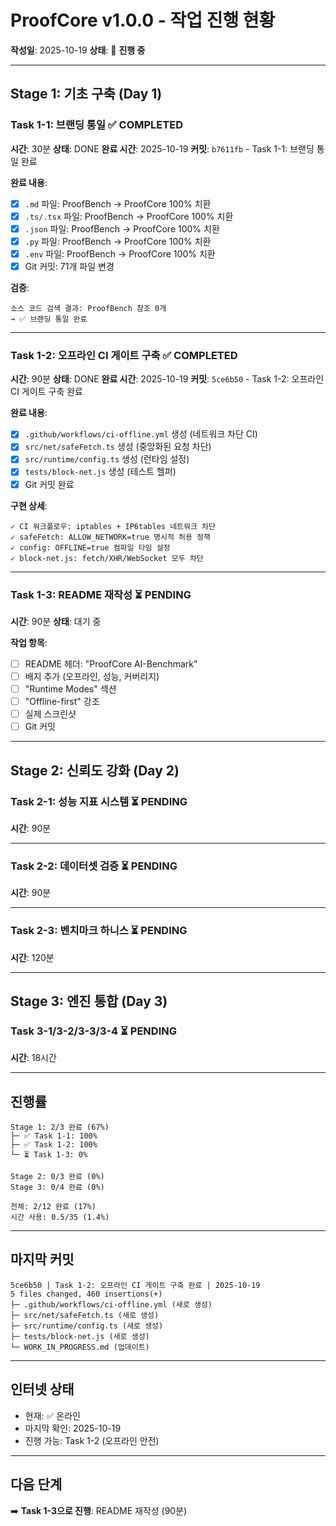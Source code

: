 # ProofCore v1.0.0 - 작업 진행 현황

**작성일**: 2025-10-19
**상태**: 🚀 **진행 중**

---

## Stage 1: 기초 구축 (Day 1)

### Task 1-1: 브랜딩 통일 ✅ COMPLETED
**시간**: 30분
**상태**: DONE
**완료 시간**: 2025-10-19
**커밋**: `b7611fb` - Task 1-1: 브랜딩 통일 완료

**완료 내용**:
- [x] `.md` 파일: ProofBench → ProofCore 100% 치환
- [x] `.ts/.tsx` 파일: ProofBench → ProofCore 100% 치환
- [x] `.json` 파일: ProofBench → ProofCore 100% 치환
- [x] `.py` 파일: ProofBench → ProofCore 100% 치환
- [x] `.env` 파일: ProofBench → ProofCore 100% 치환
- [x] Git 커밋: 71개 파일 변경

**검증**:
```
소스 코드 검색 결과: ProofBench 참조 0개
→ ✅ 브랜딩 통일 완료
```

---

### Task 1-2: 오프라인 CI 게이트 구축 ✅ COMPLETED
**시간**: 90분
**상태**: DONE
**완료 시간**: 2025-10-19
**커밋**: `5ce6b50` - Task 1-2: 오프라인 CI 게이트 구축 완료

**완료 내용**:
- [x] `.github/workflows/ci-offline.yml` 생성 (네트워크 차단 CI)
- [x] `src/net/safeFetch.ts` 생성 (중앙화된 요청 차단)
- [x] `src/runtime/config.ts` 생성 (런타임 설정)
- [x] `tests/block-net.js` 생성 (테스트 헬퍼)
- [x] Git 커밋 완료

**구현 상세**:
```
✓ CI 워크플로우: iptables + IP6tables 네트워크 차단
✓ safeFetch: ALLOW_NETWORK=true 명시적 허용 정책
✓ config: OFFLINE=true 컴파일 타임 설정
✓ block-net.js: fetch/XHR/WebSocket 모두 차단
```

---

### Task 1-3: README 재작성 ⏳ PENDING
**시간**: 90분
**상태**: 대기 중

**작업 항목**:
- [ ] README 헤더: "ProofCore AI-Benchmark"
- [ ] 배지 추가 (오프라인, 성능, 커버리지)
- [ ] "Runtime Modes" 섹션
- [ ] "Offline-first" 강조
- [ ] 실제 스크린샷
- [ ] Git 커밋

---

## Stage 2: 신뢰도 강화 (Day 2)

### Task 2-1: 성능 지표 시스템 ⏳ PENDING
**시간**: 90분

---

### Task 2-2: 데이터셋 검증 ⏳ PENDING
**시간**: 90분

---

### Task 2-3: 벤치마크 하니스 ⏳ PENDING
**시간**: 120분

---

## Stage 3: 엔진 통합 (Day 3)

### Task 3-1/3-2/3-3/3-4 ⏳ PENDING
**시간**: 18시간

---

## 진행률

```
Stage 1: 2/3 완료 (67%)
├─ ✅ Task 1-1: 100%
├─ ✅ Task 1-2: 100%
└─ ⏳ Task 1-3: 0%

Stage 2: 0/3 완료 (0%)
Stage 3: 0/4 완료 (0%)

전체: 2/12 완료 (17%)
시간 사용: 0.5/35 (1.4%)
```

---

## 마지막 커밋

```
5ce6b50 | Task 1-2: 오프라인 CI 게이트 구축 완료 | 2025-10-19
5 files changed, 460 insertions(+)
├─ .github/workflows/ci-offline.yml (새로 생성)
├─ src/net/safeFetch.ts (새로 생성)
├─ src/runtime/config.ts (새로 생성)
├─ tests/block-net.js (새로 생성)
└─ WORK_IN_PROGRESS.md (업데이트)
```

---

## 인터넷 상태

- 현재: ✅ 온라인
- 마지막 확인: 2025-10-19
- 진행 가능: Task 1-2 (오프라인 안전)

---

## 다음 단계

➡️ **Task 1-3으로 진행**: README 재작성 (90분)
